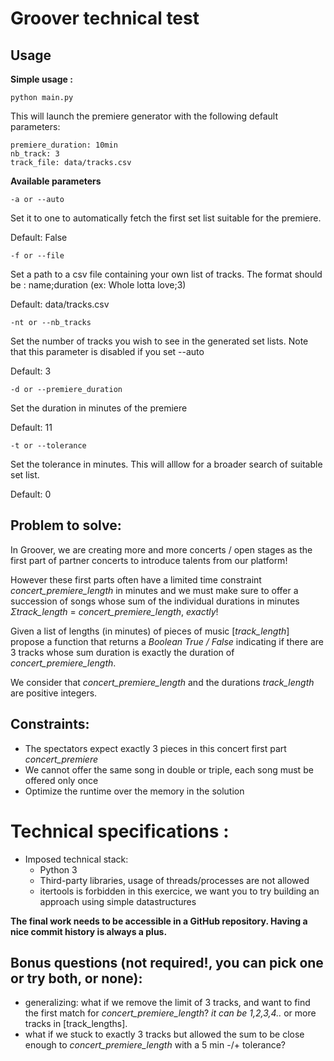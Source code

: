 # Groover technical test

## Usage
**Simple usage :**

```
python main.py
```
This will launch the premiere generator with the following default parameters:
```
premiere_duration: 10min
nb_track: 3
track_file: data/tracks.csv
```
 **Available parameters**
```
-a or --auto 
```
Set it to one to automatically fetch the first set list suitable for the premiere. 

Default: False

```
-f or --file 
```
Set a path to a csv file containing your own list of tracks. The format should be : name;duration (ex: Whole lotta love;3)

Default: data/tracks.csv

```
-nt or --nb_tracks 
```
Set the number of tracks you wish to see in the generated set lists. Note that this parameter is disabled if you set --auto

Default: 3 

```
-d or --premiere_duration 
```
Set the duration in minutes of the premiere

Default: 11

```
-t or --tolerance
```
Set the tolerance in minutes. This will alllow for a broader search of suitable set list.

Default: 0



## Problem to solve:

In Groover, we are creating more and more concerts / open stages as the first part of partner concerts to introduce talents from our platform!

However these first parts often have a limited time constraint *concert_premiere_length* in minutes and we must make sure to offer a succession of songs whose sum of the individual durations in minutes *Σtrack_length* = *concert_premiere_length*, *exactly*! 

Given a list of lengths (in minutes) of pieces of music [*track_length*] propose a function that returns a *Boolean True / False* indicating if there are 3 tracks whose sum duration is exactly the duration of *concert_premiere_length*.

We consider that  *concert_premiere_length*  and the durations  *track_length* are positive integers.

## Constraints:

- The spectators expect exactly 3 pieces in this concert first part *concert_premiere*
- We cannot offer the same song in double or triple, each song must be offered only once
- Optimize the runtime over the memory in the solution

# Technical specifications :

- Imposed technical stack:
    - Python 3
    - Third-party libraries, usage of threads/processes are not allowed
    - itertools is forbidden in this exercice, we want you to try building an approach using simple datastructures

**The final work needs to be accessible in a GitHub repository. Having a nice commit history is always a plus.**

## Bonus questions (not required!, you can pick one or try both, or none):

- generalizing: what if we remove the limit of 3 tracks, and want to find the first match for  *concert_premiere_length*? *it can be 1,2,3,4..* or more tracks in [track_lengths].
- what if we stuck to exactly 3 tracks but allowed the sum to be close enough to *concert_premiere_length* with a 5 min -/+ tolerance?

